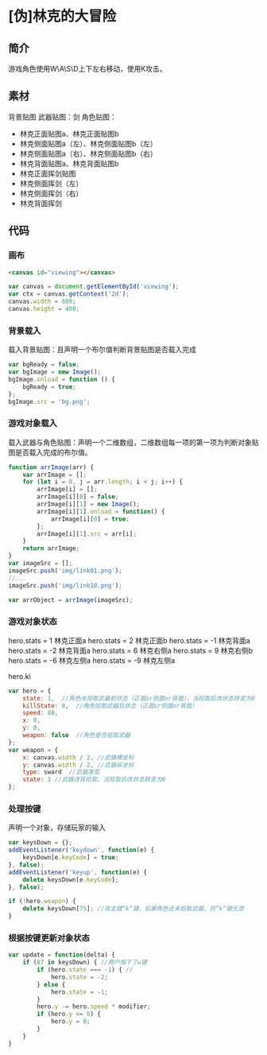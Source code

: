 # [伪]林克的大冒险
## 简介
游戏角色使用W\A\S\D上下左右移动，使用K攻击。
## 素材
背景贴图
武器贴图：剑
角色贴图：
* 林克正面贴图a、林克正面贴图b
* 林克侧面贴图a（左）、林克侧面贴图b（左）
* 林克侧面贴图a（右）、林克侧面贴图b（右）
* 林克背面贴图a、林克背面贴图b
* 林克正面挥剑贴图
* 林克侧面挥剑（左）
* 林克侧面挥剑（右）
* 林克背面挥剑

## 代码
### 画布
```html
<canvas id="viewing"></canvas>
```
```javascript
var canvas = document.getElementById('viewing');
var ctx = canvas.getContext('2d');
canvas.width = 600;
canvas.height = 400;
```
### 背景载入
载入背景贴图：且声明一个布尔值判断背景贴图是否载入完成
```javascript
var bgReady = false;
var bgImage = new Image();
bgImage.onload = function () {
    bgReady = true;
};
bgImage.src = 'bg.png';
```
### 游戏对象载入
载入武器与角色贴图：声明一个二维数组，二维数组每一项的第一项为判断对象贴图是否载入完成的布尔值。
```javascript
function arrImage(arr) {
    var arrImage = [];
    for (let i = 0, j = arr.length; i < j; i++) {
        arrImage[i] = [];
        arrImage[i][0] = false;
        arrImage[i][1] = new Image();
        arrImage[i][1].onload = function() {
            arrImage[i][0] = true;
        };
        arrImage[i][1].src = arr[i];
    }
    return arrImage;
}
var imageSrc = [];
imageSrc.push('img/link01.png');
//...
imageSrc.push('img/link10.png');

var arrObject = arrImage(imageSrc);
```
### 游戏对象状态
hero.stats = 1 林克正面a
hero.stats = 2 林克正面b
hero.stats = -1 林克背面a
hero.stats = -2 林克背面a
hero.stats = 6 林克右侧a
hero.stats = 9 林克右侧b
hero.stats = -6 林克左侧a
hero.stats = -9 林克左侧a

hero.ki
```javascript
var hero = {
    state: 1,  //角色未拾取武器前状态（正面or侧面or背面），当拾取后改状态转变为0
    killState: 0,  //角色拾取武器后状态（正面or侧面or背面）
    speed: 80,
    x: 0,
    y: 0,
    weapon: false  //角色是否拾取武器
};
var weapon = {
    x: canvas.width / 2, //武器横坐标
    y: canvas.width / 2, //武器纵坐标
    type: sward  //武器类型
	state: 1 //武器违背拾取，当拾取后改状态转变为0
};
```
### 处理按键
声明一个对象，存储玩家的输入
```javascript
var keysDown = {};
addEventListener('keydown', function(e) {
    keysDown[e.keyCode] = true;
}, false);
addEventListener('keyup', function(e) {
    delete keysDown[e.keyCode];
}, false);
```
```javascript
if (!hero.weapon) {
    delete keysDown[75]; //攻击键“k”键，如果角色还未拾取武器，则“k”键无效
}
```
### 根据按键更新对象状态
```javascript
var update = function(delta) {
    if (87 in keysDown) { //用户按下了w键
        if (hero.state === -1) { //
            hero.state = -2;
        } else {
            hero.state = -1;
        }
        hero.y -= hero.speed * modifier;
        if (hero.y <= 0) {
            hero.y = 0;
        }
    }
}
```